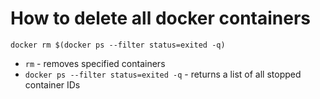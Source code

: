 # How to delete all docker containers

```docker
docker rm $(docker ps --filter status=exited -q)
```

- `rm` - removes specified containers
- `docker ps --filter status=exited -q` - returns a list of all stopped container IDs

